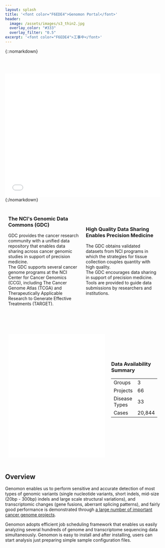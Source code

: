 ```yaml
---
layout: splash
title: '<font color="F6EDE4">Genomon Portal</font>'
header:
  image: /assets/images/s3_thin2.jpg
  overlay_color: "#333"
  overlay_filter: "0.5"
excerpt: '<font color="F6EDE4">工事中</font>'
---
```


<style type="text/css">
iframe {
  border: none;
  width: 100%;
}
</style>

{::nomarkdown}
<iframe src="{{ site.url }}{{ site.baseurl }}/graphs/index_bar.html" style="height:400px; margin-top:50px;"></iframe>
{:/nomarkdown}

<style type="text/css">
.frame {
  border-collapse: separate;
  border-spacing: 0px 10px;
  display: table;
  width: 100%;
}
.box {
  display: table-cell;
  vertical-align: middle;
  padding: 10px;
}
</style>

<div class="frame">
<div class="box" style="width:50%">
<h3>The NCI's Genomic Data Commons (GDC)</h3>
 GDC provides the cancer research community with a unified data repository that enables data sharing across cancer genomic studies in support of precision medicine.
<br>
 The GDC supports several cancer genome programs at the NCI Center for Cancer Genomics (CCG), including The Cancer Genome Atlas (TCGA) and Therapeutically Applicable Research to Generate Effective Treatments (TARGET).
<br>
</div>

<div class="box">
<h3>High Quality Data Sharing Enables Precision Medicine</h3>
 The GDC obtains validated datasets from NCI programs in which the strategies for tissue collection couples quantity with high quality.
<br>
 The GDC encourages data sharing in support of precision medicine. Tools are provided to guide data submissions by researchers and institutions.
<br>
</div>
</div>

<div class="frame">
<div class="box" style="width:70%">
<iframe src="{{ site.url }}{{ site.baseurl }}/graphs/index_tree.html" style="height:400px; margin-top:50px;"></iframe>
</div>

<div class="box">
<h3>Data Availability Summary</h3>
<table>
  <tr><td>Groups       </td><td>     3</td></tr>
  <tr><td>Projects     </td><td>    66</td></tr>
  <tr><td>Disease Types</td><td>    33</td></tr>
  <tr><td>Cases        </td><td>20,844</td></tr>
</table>
</div>
</div>

## Overview

Genomon enables us to perform sensitive and accurate detection of most types of genomic variants
(single nucleotide variants, short indels, mid-size (20bp - 300bp) indels and large scale structural variations),
and transcriptomic changes (gene fusions, aberrant splicing patterns),
and fairly good performance is demonstrated 
through [a large number of important cancer genome projects](http://www.ncbi.nlm.nih.gov/pubmed?term=(Ogawa%2C%20Seishi%5BAuthor%5D)%20AND%20Miyano%2C%20Satoru%5BAuthor%5D).


Genomon adopts efficient job scheduling framework that enables us easily analyzing several hundreds of 
genome and transcriptome sequencing data simultaneously.
Genomon is easy to install and after installing, 
users can start analysis just preparing simple sample configuration files.

